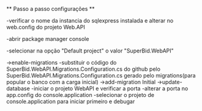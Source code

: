 ** Passo a passo configurações **

-verificar o nome da instancia do sqlexpress instalada e alterar no web.config do projeto Web.API

-abrir package manager console

-selecionar na opção "Default project" o valor "SuperBid.WebAPI"

->enable-migrations
-substituir o código do SuperBid.WebAPI.Migrations.Configuration.cs do github pelo SuperBid.WebAPI.Migrations.Configuration.cs gerado pelo migrations(para popular o banco com a carga inicial)
->add-migration Initial
->update-database
-iniciar o projeto WebAPI e verificar a porta
-alterar a porta no app.config do console.application
-selecionar o projeto de console.application para iniciar primeiro e debugar
